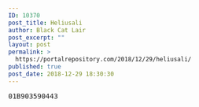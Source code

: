 ```yaml
---
ID: 10370
post_title: Heliusali
author: Black Cat Lair
post_excerpt: ""
layout: post
permalink: >
  https://portalrepository.com/2018/12/29/heliusali/
published: true
post_date: 2018-12-29 18:30:30
---
```

<pre>01B903590443</pre>
